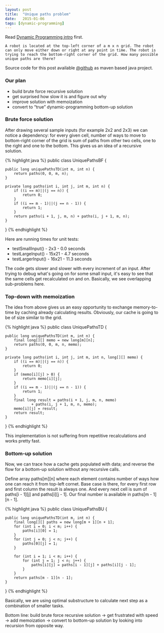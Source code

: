```yaml
---
layout: post
title:  "Unique paths problem"
date:   2015-01-06
tags: [dynamic-programming]
---
```


Read <a href="{{ site.baseurl }}/dynamic-programming-intro/" target="_blank">Dynamic Programming intro</a> first.

`A robot is located at the top-left corner of a m x n grid. The robot can only move either down or right at any point in time. The robot is trying to reach the bottom-right corner of the grid. How many possible unique paths are there?`

Source code for this post available <a href="https://github.com/andrewromanenco/dynamic-programming/tree/master/src/main/java/com/romanenco/dp/uniquepaths/" target="_blank">@github</a> as maven based java project.

### Our plan

 - build brute force recursive solution
 - get surprised how slow it is and figure out why
 - improve solution with memoization
 - convert to “true” dynamic-programming bottom-up solution

### Brute force solution

After drawing several sample inputs (for example 2x2 and 2x3) we can notice a dependency: for every given cell, number of ways to move to bottom-right corner of the grid is sum of paths from other two cells, one to the right and one to the bottom. This gives us an idea of a recursive solution.

{% highlight java %}
public class UniquePathsBF {

    public long uniquePathsTD(int m, int n) {
        return paths(0, 0, m, n);
    }

    private long paths(int i, int j, int m, int n) {
        if ((i == m)||(j == n)) {
            return 0;
        }
        if ((i == m - 1)||(j == n - 1)) {
            return 1;
        }
        return paths(i + 1, j, m, n) + paths(i, j + 1, m, n);
    }

}
{% endhighlight %}

Here are running times for unit tests:

 - testSmallInput() - 2x3 - 0.0 seconds
 - testLargeInput() - 15x21 - 4.7 seconds
 - testLargerInput() - 16x21 - 11.3 seconds

The code gets slower and slower with every increment of an input. After trying to debug what's going on for some small input, it's easy to see that the same cells get recalculated on and on. Basically, we see overlapping sub-problems here.

### Top-down with memoization

The idea from above gives us an easy opportunity to exchange memory-to-time by caching already calculating results. Obviously, our cache is going to be of size similar to the grid.

{% highlight java %}
public class UniquePathsTD {

    public long uniquePathsTD(int m, int n) {
        final long[][] memo = new long[m][n];
        return paths(0, 0, m, n, memo);
    }

    private long paths(int i, int j, int m, int n, long[][] memo) {
        if ((i == m)||(j == n)) {
            return 0;
        }
        if (memo[i][j] > 0) {
            return memo[i][j];
        }
        if ((i == m - 1)||(j == n - 1)) {
            return 1;
        }
        final long result = paths(i + 1, j, m, n, memo)
                + paths(i, j + 1, m, n, memo);
        memo[i][j] = result;
        return result;
    }

}
{% endhighlight %}

This implementation is not suffering from repetitive recalculations and works pretty fast.

### Bottom-up solution

Now, we can trace how a cache gets populated with data; and reverse the flow for a bottom-up solution without any recursive calls.

Define array paths[m][n] where each element contains number of ways how one can reach it from top-left cornet. Base case is there, for every first row and first column the result is always one. And every next cell is sum of paths[i - 1][j] and paths[i][j - 1]. Our final number is available in paths[m - 1][n - 1].

{% highlight java %}
public class UniquePathsBU {

    public long uniquePathsTD(int m, int n) {
        final long[][] paths = new long[m + 1][n + 1];
        for (int i = 0; i < m; i++) {
            paths[i][0] = 1;
        }
        for (int j = 0; j < n; j++) {
            paths[0][j] = 1;
        }

        for (int i = 1; i < m; i++) {
            for (int j = 1; j < n; j++) {
                paths[i][j] = paths[i - 1][j] + paths[i][j - 1];
            }
        }
        return paths[m - 1][n - 1];
    }

}
{% endhighlight %}

Basically, we are using optimal substructure to calculate next step as a combination of smaller tasks.

Bottom line: build brute force recursive solution -&gt; get frustrated with speed -&gt; add memoization -&gt; convert to bottom-up solution by looking into recursion from opposite way.